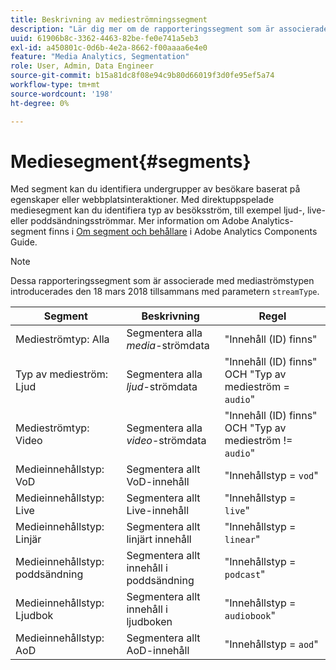 ```yaml
---
title: Beskrivning av medieströmningssegment
description: "Lär dig mer om de rapporteringssegment som är associerade med mediaströmstyp, inklusive segment, beskrivning och regel för mediaströmstyp."
uuid: 61906b8c-3362-4463-82be-fe0e741a5eb3
exl-id: a450801c-0d6b-4e2a-8662-f00aaaa6e4e0
feature: "Media Analytics, Segmentation"
role: User, Admin, Data Engineer
source-git-commit: b15a81dc8f08e94c9b80d66019f3d0fe95ef5a74
workflow-type: tm+mt
source-wordcount: '198'
ht-degree: 0%

---
```


# Mediesegment{#segments}

Med segment kan du identifiera undergrupper av besökare baserat på egenskaper eller webbplatsinteraktioner. Med direktuppspelade mediesegment kan du identifiera typ av besöksström, till exempel ljud-, live- eller poddsändningsströmmar. Mer information om Adobe Analytics-segment finns i [Om segment och behållare](https://experienceleague.adobe.com/docs/analytics/components/segmentation/seg-overview.html?lang=sv-SE) i Adobe Analytics Components Guide.

>[!NOTE]
>
>Dessa rapporteringssegment som är associerade med mediaströmstypen introducerades den 18 mars 2018 tillsammans med parametern `streamType`.

| Segment | Beskrivning | Regel |
|---|---|---|
| Medieströmtyp: Alla | Segmentera alla *media*-strömdata | &quot;Innehåll (ID) finns&quot; |
| Typ av medieström: Ljud | Segmentera alla *ljud*-strömdata | &quot;Innehåll (ID) finns&quot; OCH &quot;Typ av medieström = `audio`&quot; |
| Medieströmtyp: Video | Segmentera alla *video*-strömdata | &quot;Innehåll (ID) finns&quot; OCH &quot;Typ av medieström != `audio`&quot; |
| Medieinnehållstyp: VoD | Segmentera allt VoD-innehåll | &quot;Innehållstyp = `vod`&quot; |
| Medieinnehållstyp: Live | Segmentera allt Live-innehåll | &quot;Innehållstyp = `live`&quot; |
| Medieinnehållstyp: Linjär | Segmentera allt linjärt innehåll | &quot;Innehållstyp = `linear`&quot; |
| Medieinnehållstyp: poddsändning | Segmentera allt innehåll i poddsändning | &quot;Innehållstyp = `podcast`&quot; |
| Medieinnehållstyp: Ljudbok | Segmentera allt innehåll i ljudboken | &quot;Innehållstyp = `audiobook`&quot; |
| Medieinnehållstyp: AoD | Segmentera allt AoD-innehåll | &quot;Innehållstyp = `aod`&quot; |
